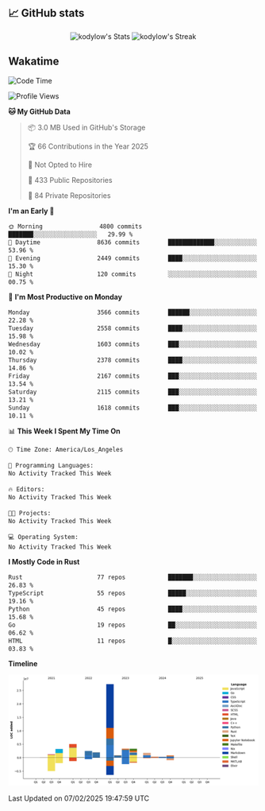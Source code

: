 ## 📈 GitHub stats
<!--START_SECTION:github-->
<div class="badges-githubstats">
  <p align="center">
    <img src="https://github-readme-stats.vercel.app/api?username=kodylow&theme=tokyonight&show_icons=true&hide_border=true&count_private=true" alt="kodylow's Stats" height="165">
    <img src="https://github-readme-streak-stats.herokuapp.com/?user=kodylow&theme=tokyonight&hide_border=true" alt="kodylow's Streak" height="165">
  </p>
</div>
<!--END_SECTION:github-->

## Wakatime 
<!--START_SECTION:waka-->
![Code Time](http://img.shields.io/badge/Code%20Time-1%2C294%20hrs%2031%20mins-blue)

![Profile Views](http://img.shields.io/badge/Profile%20Views-5-blue)

**🐱 My GitHub Data** 

> 📦 3.0 MB Used in GitHub's Storage 
 > 
> 🏆 66 Contributions in the Year 2025
 > 
> 🚫 Not Opted to Hire
 > 
> 📜 433 Public Repositories 
 > 
> 🔑 84 Private Repositories 
 > 
**I'm an Early 🐤** 

```text
🌞 Morning                4800 commits        ███████░░░░░░░░░░░░░░░░░░   29.99 % 
🌆 Daytime                8636 commits        █████████████░░░░░░░░░░░░   53.96 % 
🌃 Evening                2449 commits        ████░░░░░░░░░░░░░░░░░░░░░   15.30 % 
🌙 Night                  120 commits         ░░░░░░░░░░░░░░░░░░░░░░░░░   00.75 % 
```
📅 **I'm Most Productive on Monday** 

```text
Monday                   3566 commits        ██████░░░░░░░░░░░░░░░░░░░   22.28 % 
Tuesday                  2558 commits        ████░░░░░░░░░░░░░░░░░░░░░   15.98 % 
Wednesday                1603 commits        ███░░░░░░░░░░░░░░░░░░░░░░   10.02 % 
Thursday                 2378 commits        ████░░░░░░░░░░░░░░░░░░░░░   14.86 % 
Friday                   2167 commits        ███░░░░░░░░░░░░░░░░░░░░░░   13.54 % 
Saturday                 2115 commits        ███░░░░░░░░░░░░░░░░░░░░░░   13.21 % 
Sunday                   1618 commits        ███░░░░░░░░░░░░░░░░░░░░░░   10.11 % 
```


📊 **This Week I Spent My Time On** 

```text
🕑︎ Time Zone: America/Los_Angeles

💬 Programming Languages: 
No Activity Tracked This Week

🔥 Editors: 
No Activity Tracked This Week

🐱‍💻 Projects: 
No Activity Tracked This Week

💻 Operating System: 
No Activity Tracked This Week
```

**I Mostly Code in Rust** 

```text
Rust                     77 repos            ███████░░░░░░░░░░░░░░░░░░   26.83 % 
TypeScript               55 repos            █████░░░░░░░░░░░░░░░░░░░░   19.16 % 
Python                   45 repos            ████░░░░░░░░░░░░░░░░░░░░░   15.68 % 
Go                       19 repos            ██░░░░░░░░░░░░░░░░░░░░░░░   06.62 % 
HTML                     11 repos            █░░░░░░░░░░░░░░░░░░░░░░░░   03.83 % 
```



**Timeline**

![Lines of Code chart](https://raw.githubusercontent.com/Kodylow/Kodylow/master/assets/bar_graph.png)


 Last Updated on 07/02/2025 19:47:59 UTC
<!--END_SECTION:waka-->
